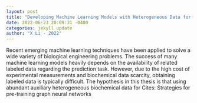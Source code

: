 ```yaml
--- 
layout: post 
title: "Developing Machine Learning Models with Heterogeneous Data for Biological Engineering Applications" 
date: 2022-06-23 20:09:31 -0400 
categories: jekyll update 
author: "X Li - 2022" 
--- 
```

Recent emerging machine learning techniques have been applied to solve a wide variety of biological engineering problems. The success of many machine learning models heavily depends on the availability of related labeled data regarding the prediction task. However, due to the high cost of experimental measurements and biochemical data scarcity, obtaining labeled data is typically difficult. The hypothesis in this thesis is that using abundant auxiliary heterogeneous biochemical data for Cites: Strategies for pre-training graph neural networks
